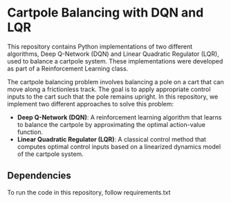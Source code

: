 # Cartpole Balancing with DQN and LQR
This repository contains Python implementations of two different algorithms, Deep Q-Network (DQN) and Linear Quadratic Regulator (LQR), used to balance a cartpole system. These implementations were developed as part of a Reinforcement Learning class.

The cartpole balancing problem involves balancing a pole on a cart that can move along a frictionless track. The goal is to apply appropriate control inputs to the cart such that the pole remains upright. In this repository, we implement two different approaches to solve this problem:

- **Deep Q-Network (DQN)**: A reinforcement learning algorithm that learns to balance the cartpole by approximating the optimal action-value function.
- **Linear Quadratic Regulator (LQR)**: A classical control method that computes optimal control inputs based on a linearized dynamics model of the cartpole system.

## Dependencies
To run the code in this repository, follow requirements.txt
